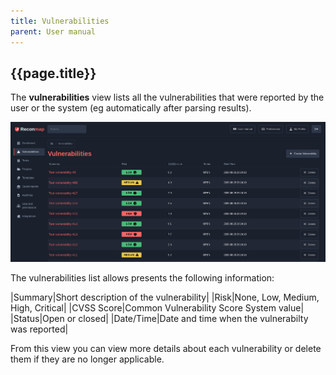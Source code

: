 ```yaml
---
title: Vulnerabilities
parent: User manual
---
```


## {{page.title}}

The **vulnerabilities** view lists all the vulnerabilities that were reported by the user or the system (eg automatically after parsing results).

![Login](/images/screenshots/vulnerabilities.png)

The vulnerabilities list allows presents the following information:

|Summary|Short description of the vulnerability|
|Risk|None, Low, Medium, High, Critical|
|CVSS Score|Common Vulnerability Score System value|
|Status|Open or closed|
|Date/Time|Date and time when the vulnerabilty was reported|

From this view you can view more details about each vulnerability or delete them if they are no longer applicable.